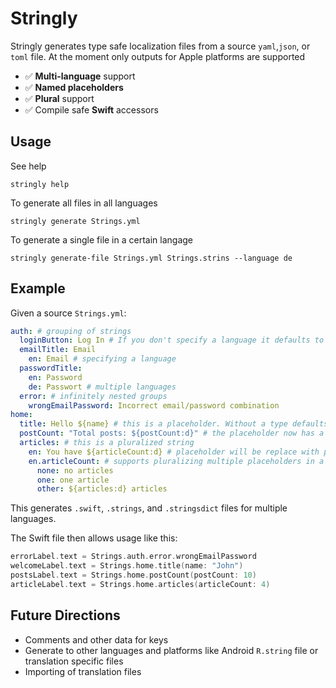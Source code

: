 # Stringly

Stringly generates type safe localization files from a source `yaml`,`json`, or `toml` file. At the moment only outputs for Apple platforms are supported

- ✅ **Multi-language** support
- ✅ **Named placeholders**
- ✅ **Plural** support
- ✅ Compile safe **Swift** accessors

## Usage

See help
```
stringly help
```
To generate all files in all languages
```
stringly generate Strings.yml
```
To generate a single file in a certain langage
```
stringly generate-file Strings.yml Strings.strins --language de
```

## Example

Given a source `Strings.yml`:
```yml
auth: # grouping of strings
  loginButton: Log In # If you don't specify a language it defaults to a base language
  emailTitle: Email
    en: Email # specifying a language
  passwordTitle: 
    en: Password
    de: Passwort # multiple languages
  error: # infinitely nested groups
    wrongEmailPassword: Incorrect email/password combination
home:
  title: Hello ${name} # this is a placeholder. Without a type defaults to %@ on apple platforms
  postCount: "Total posts: ${postCount:d}" # the placeholder now has a type %d
  articles: # this is a pluralized string
    en: You have ${articleCount:d} # placeholder will be replace with pluralization
    en.articleCount: # supports pluralizing multiple placeholders in a single string
      none: no articles
      one: one article
      other: ${articles:d} articles
```

This generates `.swift`, `.strings`, and `.stringsdict` files for multiple languages.

The Swift file then allows usage like this:
```swift
errorLabel.text = Strings.auth.error.wrongEmailPassword
welcomeLabel.text = Strings.home.title(name: "John")
postsLabel.text = Strings.home.postCount(postCount: 10)
articleLabel.text = Strings.home.articles(articleCount: 4)
```

## Future Directions
- Comments and other data for keys
- Generate to other languages and platforms like Android `R.string` file or translation specific files
- Importing of translation files
